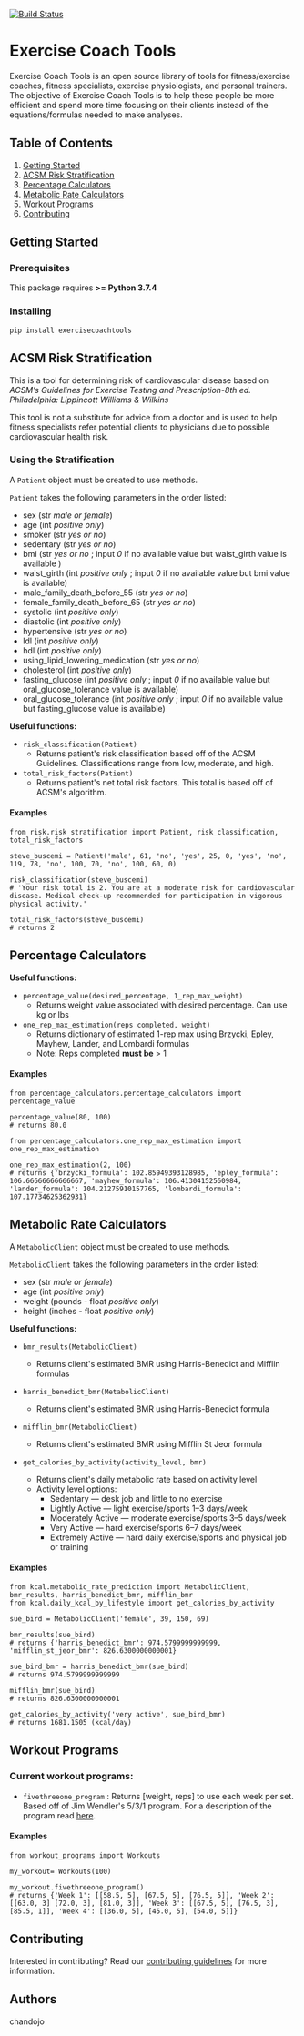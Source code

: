 [![Build Status](https://travis-ci.com/chandojo/ExerciseCoachTools.svg?branch=master)](https://travis-ci.com/chandojo/ExerciseCoachTools)

# Exercise Coach Tools

Exercise Coach Tools is an open source library of tools for fitness/exercise coaches, fitness specialists, exercise physiologists, and personal trainers.  The objective of Exercise Coach Tools is to help these people be more efficient and spend more time focusing on their clients instead of the equations/formulas needed to make analyses.

## Table of Contents
1. [Getting Started](#gettingstarted)
2. [ACSM Risk Stratification](#acsmriskstratification)
3. [Percentage Calculators](#percentagecalculators)
4. [Metabolic Rate Calculators](#metabolicratecalculators)
5. [Workout Programs](#workoutprograms)
6. [Contributing](#contributing)

## Getting Started <a name="gettingstarted"></a>
### Prerequisites

This package requires **>= Python 3.7.4**

### Installing

`pip install exercisecoachtools`

## ACSM Risk Stratification <a name="acsmriskstratification"></a>
This is a tool for determining risk of cardiovascular disease based on *ACSM’s Guidelines for Exercise Testing and Prescription-8th ed. Philadelphia: Lippincott Williams & Wilkins*

This tool is not a substitute for advice from a doctor and is used to help fitness specialists refer potential clients to physicians due to possible cardiovascular health risk.

### Using the Stratification
A `Patient` object must be created to use methods.

`Patient` takes the following parameters in the order listed:
- sex (str *male or female*)
- age (int *positive only*)
- smoker (str *yes or no*)
- sedentary (str *yes or no*)
- bmi (str *yes or no* ; input *0* if no available value but waist_girth value is available )
- waist_girth (int *positive only* ; input *0* if no available value but bmi value is available)
- male_family_death_before_55 (str *yes or no*)
- female_family_death_before_65 (str *yes or no*)
- systolic (int *positive only*)
- diastolic (int *positive only*)
- hypertensive (str *yes or no*)
- ldl (int *positive only*)
- hdl (int *positive only*)
- using_lipid_lowering_medication (str *yes or no*)
- cholesterol (int *positive only*)
- fasting_glucose (int *positive only* ; input *0* if no available value but oral_glucose_tolerance value is available)
- oral_glucose_tolerance (int *positive only* ; input *0* if no available value but fasting_glucose value is available)

**Useful functions:**
- `risk_classification(Patient)`
  - Returns patient's risk classification based off of the ACSM Guidelines. Classifications range from low, moderate, and high.
- `total_risk_factors(Patient)`
  - Returns patient's net total risk factors. This total is based off of ACSM's algorithm.


#### Examples
```
from risk.risk_stratification import Patient, risk_classification, total_risk_factors

steve_buscemi = Patient('male', 61, 'no', 'yes', 25, 0, 'yes', 'no', 119, 78, 'no', 100, 70, 'no', 100, 60, 0)

risk_classification(steve_buscemi)
# 'Your risk total is 2. You are at a moderate risk for cardiovascular disease. Medical check-up recommended for participation in vigorous physical activity.'

total_risk_factors(steve_buscemi)
# returns 2

```

## Percentage Calculators <a name="percentagecalculators"></a>

**Useful functions:**
- `percentage_value(desired_percentage, 1_rep_max_weight)`
  - Returns weight value associated with desired percentage. Can use kg or lbs
- `one_rep_max_estimation(reps completed, weight)`
  - Returns dictionary of estimated 1-rep max using Brzycki, Epley, Mayhew, Lander, and Lombardi formulas
  - Note: Reps completed **must be** > 1

#### Examples

```
from percentage_calculators.percentage_calculators import percentage_value

percentage_value(80, 100)
# returns 80.0
```

```
from percentage_calculators.one_rep_max_estimation import one_rep_max_estimation

one_rep_max_estimation(2, 100)
# returns {'brzycki_formula': 102.85949393128985, 'epley_formula': 106.66666666666667, 'mayhew_formula': 106.41304152560984, 'lander_formula': 104.21275910157765, 'lombardi_formula': 107.17734625362931}
```

## Metabolic Rate Calculators <a name="metabolicratecalculators"></a>

A `MetabolicClient` object must be created to use methods.

`MetabolicClient` takes the following parameters in the order listed:
- sex (str *male or female*)
- age (int *positive only*)
- weight (pounds - float *positive only*)
- height (inches - float *positive only*)

**Useful functions:**
- `bmr_results(MetabolicClient)`
  - Returns client's estimated BMR using Harris-Benedict and Mifflin formulas
- `harris_benedict_bmr(MetabolicClient)`
  - Returns client's estimated BMR using Harris-Benedict formula
- `mifflin_bmr(MetabolicClient)`
  - Returns client's estimated BMR using Mifflin St Jeor formula

- `get_calories_by_activity(activity_level, bmr)`
  - Returns client's daily metabolic rate based on activity level
  - Activity level options:
      - Sedentary — desk job and little to no exercise
      - Lightly Active — light exercise/sports 1–3 days/week
      - Moderately Active — moderate exercise/sports 3–5 days/week
      - Very Active — hard exercise/sports 6–7 days/week
      - Extremely Active — hard daily exercise/sports and physical job or training


#### Examples
```
from kcal.metabolic_rate_prediction import MetabolicClient, bmr_results, harris_benedict_bmr, mifflin_bmr
from kcal.daily_kcal_by_lifestyle import get_calories_by_activity

sue_bird = MetabolicClient('female', 39, 150, 69)

bmr_results(sue_bird)
# returns {'harris_benedict_bmr': 974.5799999999999, 'mifflin_st_jeor_bmr': 826.6300000000001}

sue_bird_bmr = harris_benedict_bmr(sue_bird)
# returns 974.5799999999999

mifflin_bmr(sue_bird)
# returns 826.6300000000001

get_calories_by_activity('very active', sue_bird_bmr)
# returns 1681.1505 (kcal/day)
```

## Workout Programs <a name="workoutprograms"></a>

### Current workout programs:
- `fivethreeone_program` : Returns [weight, reps] to use each week per set. Based off of Jim Wendler's 5/3/1 program.  For a description of the program read [here](https://www.t-nation.com/workouts/531-how-to-build-pure-strength). 


#### Examples
```
from workout_programs import Workouts

my_workout= Workouts(100)

my_workout.fivethreeone_program()
# returns {'Week 1': [[58.5, 5], [67.5, 5], [76.5, 5]], 'Week 2': [[63.0, 3] [72.0, 3], [81.0, 3]], 'Week 3': [[67.5, 5], [76.5, 3], [85.5, 1]], 'Week 4': [[36.0, 5], [45.0, 5], [54.0, 5]]}

``` 
## Contributing <a name="contributing"></a>
Interested in contributing? Read our [contributing guidelines](CONTRIBUTING.md) for more information. 

## Authors
chandojo
